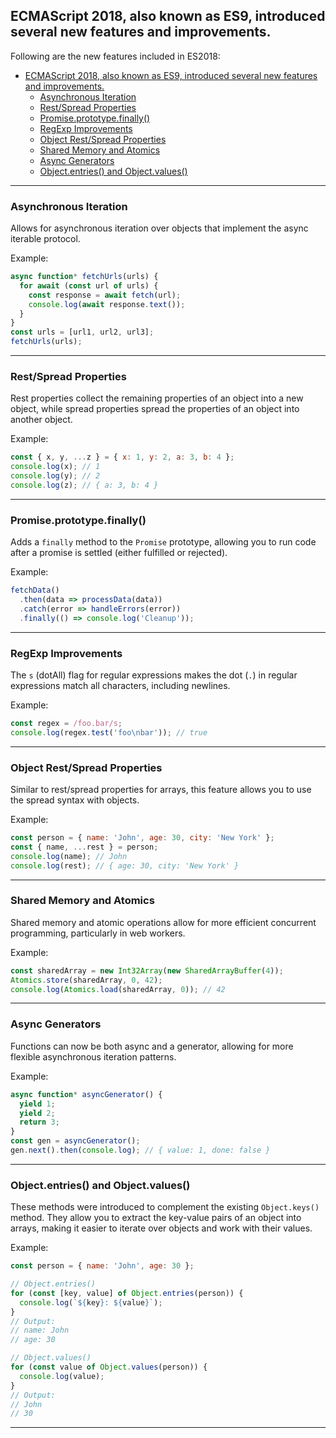 
## ECMAScript 2018, also known as ES9, introduced several new features and improvements.

Following are the new features included in ES2018:

- [ECMAScript 2018, also known as ES9, introduced several new features and improvements.](#ecmascript-2018-also-known-as-es9-introduced-several-new-features-and-improvements)
  - [Asynchronous Iteration](#asynchronous-iteration)
  - [Rest/Spread Properties](#restspread-properties)
  - [Promise.prototype.finally()](#promiseprototypefinally)
  - [RegExp Improvements](#regexp-improvements)
  - [Object Rest/Spread Properties](#object-restspread-properties)
  - [Shared Memory and Atomics](#shared-memory-and-atomics)
  - [Async Generators](#async-generators)
  - [Object.entries() and Object.values()](#objectentries-and-objectvalues)

---

### Asynchronous Iteration

Allows for asynchronous iteration over objects that implement the async iterable protocol.

Example:

```javascript
async function* fetchUrls(urls) {
  for await (const url of urls) {
    const response = await fetch(url);
    console.log(await response.text());
  }
}
const urls = [url1, url2, url3];
fetchUrls(urls);
```

---

### Rest/Spread Properties

Rest properties collect the remaining properties of an object into a new object, while spread properties spread the properties of an object into another object.

Example:

```javascript
const { x, y, ...z } = { x: 1, y: 2, a: 3, b: 4 };
console.log(x); // 1
console.log(y); // 2
console.log(z); // { a: 3, b: 4 }
```

---

### Promise.prototype.finally()

Adds a `finally` method to the `Promise` prototype, allowing you to run code after a promise is settled (either fulfilled or rejected).

Example:

```javascript
fetchData()
  .then(data => processData(data))
  .catch(error => handleErrors(error))
  .finally(() => console.log('Cleanup'));
```

---

### RegExp Improvements

The `s` (dotAll) flag for regular expressions makes the dot (`.`) in regular expressions match all characters, including newlines.

Example:

```javascript
const regex = /foo.bar/s;
console.log(regex.test('foo\nbar')); // true
```

---

### Object Rest/Spread Properties

Similar to rest/spread properties for arrays, this feature allows you to use the spread syntax with objects.

Example:

```javascript
const person = { name: 'John', age: 30, city: 'New York' };
const { name, ...rest } = person;
console.log(name); // John
console.log(rest); // { age: 30, city: 'New York' }
```

---

### Shared Memory and Atomics

Shared memory and atomic operations allow for more efficient concurrent programming, particularly in web workers.

Example:

```javascript
const sharedArray = new Int32Array(new SharedArrayBuffer(4));
Atomics.store(sharedArray, 0, 42);
console.log(Atomics.load(sharedArray, 0)); // 42
```

---

### Async Generators

Functions can now be both async and a generator, allowing for more flexible asynchronous iteration patterns.

Example:

```javascript
async function* asyncGenerator() {
  yield 1;
  yield 2;
  return 3;
}
const gen = asyncGenerator();
gen.next().then(console.log); // { value: 1, done: false }
```

---

### Object.entries() and Object.values()

These methods were introduced to complement the existing `Object.keys()` method. They allow you to extract the key-value pairs of an object into arrays, making it easier to iterate over objects and work with their values.

Example:

```javascript
const person = { name: 'John', age: 30 };

// Object.entries()
for (const [key, value] of Object.entries(person)) {
  console.log(`${key}: ${value}`);
}
// Output:
// name: John
// age: 30

// Object.values()
for (const value of Object.values(person)) {
  console.log(value);
}
// Output:
// John
// 30
```

---